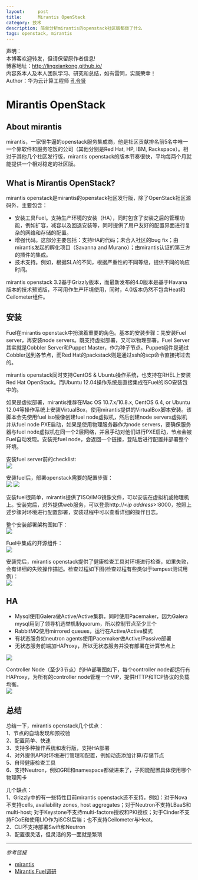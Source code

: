 ```yaml
---
layout:     post
title:      Mirantis OpenStack
category: 技术
description: 简单分析mirantis的openstack社区版都做了什么
tags: openstack, mirantis
---
```


声明：  
本博客欢迎转发，但请保留原作者信息!  
博客地址：<http://lingxiankong.github.io/>  
内容系本人及本人团队学习、研究和总结，如有雷同，实属荣幸！  
Author：华为云计算工程师 [孔令贤](http://weibo.com/lingxiankong) 

# Mirantis OpenStack #

## About mirantis
mirantis，一家很牛逼的openstack服务集成商，他是社区贡献排名前5名中唯一一个靠软件和服务吃饭的公司（其他分别是Red Hat, HP, IBM, Rackspace）。相对于其他几个社区发行版，mirantis openstack的版本节奏很快，平均每两个月就能提供一个相对稳定的社区版。

## What is Mirantis OpenStack?
mirantis openstack是mirantis的openstack社区发行版，除了OpenStack社区源码外，主要包含：  

- 安装工具Fuel。支持生产环境的安装（HA），同时包含了安装之后的管理功能，例如扩容，减容以及回退安装等，同时提供了用户友好的配置界面进行复杂的网络和存储的配置。  
- 增强代码。这部分主要包括：支持HA的代码；未合入社区的bug fix；由mirantis发起的孵化项目（Savanna and Murano）；由mirantis认证的第三方的插件的集成。  
- 技术支持。例如，根据SLA的不同，根据严重性的不同等级，提供不同的响应时间。

mirantis openstack 3.2基于Grizzly版本，而最新发布的4.0版本是基于Havana版本的技术预览版，不可用作生产环境使用，同时，4.0版本仍然不包含Heat和Ceilometer组件。

## 安装
Fuel在mirantis openstack中扮演着重要的角色。基本的安装步骤：先安装Fuel server，再安装node servers。既支持虚拟部署，又可以物理部署。Fuel Server其实就是Cobbler Server和Puppet Master，作为种子节点。Puppet组件是通过Cobbler送到各节点，而Red Hat的packstack则是通过ssh的scp命令直接拷过去的。
  
mirantis openstack同时支持CentOS & Ubuntu操作系统，也支持在RHEL上安装Red Hat OpenStack。而Ubuntu 12.04操作系统是直接集成在Fuel的ISO安装包中的。

如果是虚拟部署，mirantis推荐在Mac OS 10.7.x/10.8.x, CentOS 6.4, or Ubuntu 12.04等操作系统上安装VirtualBox，使用mirantis提供的VirtualBox脚本安装。该脚本会先使用fuel iso镜像创建fuel node虚拟机，然后创建node servers虚拟机并从fuel node PXE启动，如果是使用物理服务器作为node servers，要确保服务器与fuel node虚拟机在同一个2层网络，并且手动对他们进行PXE启动，节点会被Fuel自动发现。安装完fuel node，会返回一个链接，登陆后进行配置并部署整个环境。

安装fuel server前的checklist:  
![](/images/2013-11-19-mirantis-openstack/1.png)

安装fuel后，部署openstack需要的配置步骤：  
![](/images/2013-11-19-mirantis-openstack/2.png)
![](/images/2013-11-19-mirantis-openstack/3.png)

安装fuel很简单，mirantis提供了ISO/IMG镜像文件，可以安装在虚拟机或物理机上。安装完后，对外提供web服务，可以登录http://<*ip address*>:8000，按照上述步骤对环境进行配置部署，安装过程中可以查看详细的操作日志。

整个安装部署架构图如下：  
![](/images/2013-11-19-mirantis-openstack/4.png)

Fuel中集成的开源组件：  
![](/images/2013-11-19-mirantis-openstack/6.png)

安装完后，mirantis openstack提供了健康检查工具对环境进行检查，如果失败，会有详细的失败操作描述。检查过程如下图(检查过程有些类似于tempest测试用例)：  
![](/images/2013-11-19-mirantis-openstack/5.png)

## HA

- Mysql使用Galera做Active/Active集群，同时使用Pacemaker，因为Galera mysql用到了领导机选举机制quorum，所以控制节点至少三个  
- RabbitMQ使用mirrored queues，运行在Active/Active模式  
- 有状态服务如neutron agents使用Pacemaker做Active/Passive部署  
- 无状态服务前端加HAProxy，所以无状态服务并没有部署在计算节点上  

![](/images/2013-11-19-mirantis-openstack/7.png)

Controller Node（至少3节点）的HA部署图如下，每个controller node都运行有HAProxy，为所有的controller node管理一个VIP，提供HTTP和TCP协议的负载均衡。  
![](/images/2013-11-19-mirantis-openstack/8.png)

## 总结
总结一下，mirantis openstack几个优点：  
1、节点的自动发现和预校验  
2、配置简单、快速  
3、支持多种操作系统和发行版，支持HA部署  
4、对外提供API对环境进行管理和配置，例如动态添加计算/存储节点  
5、自带健康检查工具  
6、支持Neutron，例如GRE和namespace都做进来了，子网能配置具体使用哪个物理网卡

几个缺点：  
1、Grizzly中的有一些特性目前mirantis openstack还不支持，例如：对于Nova不支持cells, avaliability zones, host aggregates；对于Neutron不支持LBaaS和multi-host; 对于Keystone不支持multi-factore授权和PKI授权；对于Cinder不支持FCoE和使用LIO作为iSCSI后端；也不支持Ceilometer与Heat。  
2、CLI不支持部署Swift和Neutron  
3、配置很灵活，但灵活的另一面就是繁琐

----------
*参考链接*

- [mirantis](http://software.mirantis.com/)  
- [Mirantis Fuel调研](http://www.openstack.cn/p383.html)


